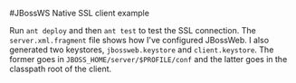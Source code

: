 #JBossWS Native SSL client example

Run `ant deploy` and then `ant test` to test the SSL connection.  The
`server.xml.fragment` file shows how I've configured JBossWeb.  I also generated
two keystores, `jbossweb.keystore` and `client.keystore`.  The former goes in
`JBOSS_HOME/server/$PROFILE/conf` and the latter goes in the classpath root of
the client.

